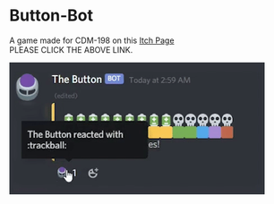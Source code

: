 # Button-Bot
A game made for CDM-198 on this [Itch Page](https://l-mop.itch.io/button-bot)  
PLEASE CLICK THE ABOVE LINK.

![](Images/ButtonPress.gif)
